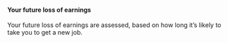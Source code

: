 ####  Your future loss of earnings

Your future loss of earnings are assessed, based on how long it’s likely to
take you to get a new job.
